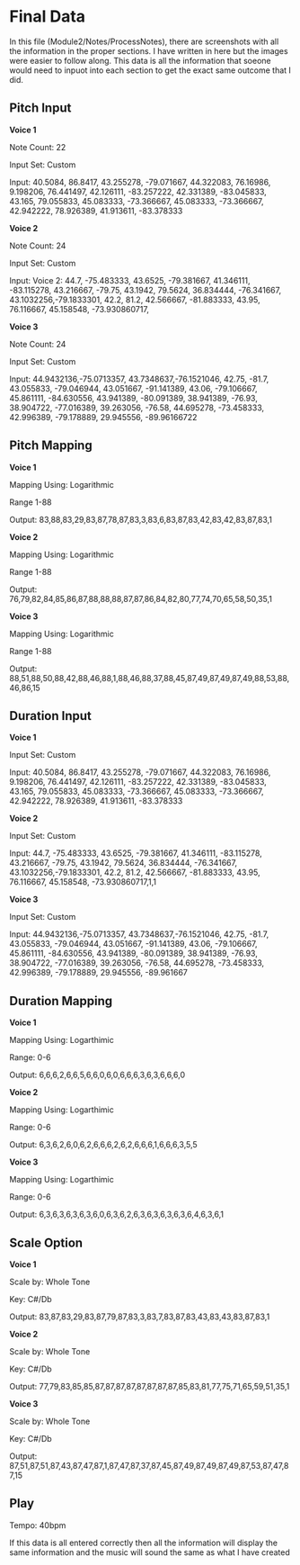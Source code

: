
# Final Data
In this file (Module2/Notes/ProcessNotes), there are screenshots with all the information in the proper sections. I have written in here but the images were easier to follow along. This data is all the information that soeone would need to inpuot into each section to get the exact same outcome that I did.

## Pitch Input

**Voice 1**

Note Count: 22

Input Set: Custom

Input: 40.5084, 86.8417, 43.255278, -79.071667, 44.322083, 76.16986, 9.198206, 76.441497, 42.126111, -83.257222, 42.331389, -83.045833, 43.165, 79.055833, 45.083333, -73.366667, 45.083333, -73.366667, 42.942222, 78.926389, 41.913611, -83.378333

**Voice 2**

Note Count: 24

Input Set: Custom

Input: Voice 2: 44.7, -75.483333, 43.6525, -79.381667, 41.346111, -83.115278, 43.216667, -79.75, 43.1942, 79.5624, 36.834444, -76.341667, 43.1032256,-79.1833301, 42.2, 81.2, 42.566667, -81.883333, 43.95, 76.116667, 45.158548, -73.930860717,

**Voice 3**

Note Count: 24

Input Set: Custom

Input: 44.9432136,-75.0713357, 43.7348637,-76.1521046, 42.75, -81.7, 43.055833, -79.046944, 43.051667, -91.141389, 43.06, -79.106667, 45.861111, -84.630556, 43.941389, -80.091389, 38.941389, -76.93, 38.904722, -77.016389, 39.263056, -76.58, 44.695278, -73.458333, 42.996389, -79.178889, 29.945556, -89.96166722

## Pitch Mapping

**Voice 1**

Mapping Using: Logarithmic

Range 1-88

Output: 83,88,83,29,83,87,78,87,83,3,83,6,83,87,83,42,83,42,83,87,83,1

**Voice 2**

Mapping Using: Logarithmic

Range 1-88

Output: 76,79,82,84,85,86,87,88,88,88,87,87,86,84,82,80,77,74,70,65,58,50,35,1

**Voice 3**

Mapping Using: Logarithmic

Range 1-88

Output: 88,51,88,50,88,42,88,46,88,1,88,46,88,37,88,45,87,49,87,49,87,49,88,53,88,46,86,15

## Duration Input

**Voice 1**

Input Set: Custom

Input: 40.5084, 86.8417, 43.255278, -79.071667, 44.322083, 76.16986, 9.198206, 76.441497, 42.126111, -83.257222, 42.331389, -83.045833, 43.165, 79.055833, 45.083333, -73.366667, 45.083333, -73.366667, 42.942222, 78.926389, 41.913611, -83.378333

**Voice 2**

Input Set: Custom

Input: 44.7, -75.483333, 43.6525, -79.381667, 41.346111, -83.115278, 43.216667, -79.75, 43.1942, 79.5624, 36.834444, -76.341667, 43.1032256,-79.1833301, 42.2, 81.2, 42.566667, -81.883333, 43.95, 76.116667, 45.158548, -73.930860717,1,1

**Voice 3**

Input Set: Custom

Input: 44.9432136,-75.0713357, 43.7348637,-76.1521046, 42.75, -81.7, 43.055833, -79.046944, 43.051667, -91.141389, 43.06, -79.106667, 45.861111, -84.630556, 43.941389, -80.091389, 38.941389, -76.93, 38.904722, -77.016389, 39.263056, -76.58, 44.695278, -73.458333, 42.996389, -79.178889, 29.945556, -89.961667

## Duration Mapping

**Voice 1**

Mapping Using: Logarthimic

Range: 0-6

Output: 6,6,6,2,6,6,5,6,6,0,6,0,6,6,6,3,6,3,6,6,6,0

**Voice 2**

Mapping Using: Logarthimic

Range: 0-6

Output: 6,3,6,2,6,0,6,2,6,6,6,2,6,2,6,6,6,1,6,6,6,3,5,5

**Voice 3**

Mapping Using: Logarthimic

Range: 0-6

Output: 6,3,6,3,6,3,6,3,6,0,6,3,6,2,6,3,6,3,6,3,6,3,6,4,6,3,6,1

## Scale Option

**Voice 1**

Scale by: Whole Tone

Key: C#/Db

Output: 83,87,83,29,83,87,79,87,83,3,83,7,83,87,83,43,83,43,83,87,83,1

**Voice 2**

Scale by: Whole Tone

Key: C#/Db

Output: 77,79,83,85,85,87,87,87,87,87,87,87,87,85,83,81,77,75,71,65,59,51,35,1

**Voice 3**

Scale by: Whole Tone

Key: C#/Db

Output: 87,51,87,51,87,43,87,47,87,1,87,47,87,37,87,45,87,49,87,49,87,49,87,53,87,47,87,15

## Play
Tempo: 40bpm

If this data is all entered correctly then all the information will display the same information and the music will sound the same as what I have created
